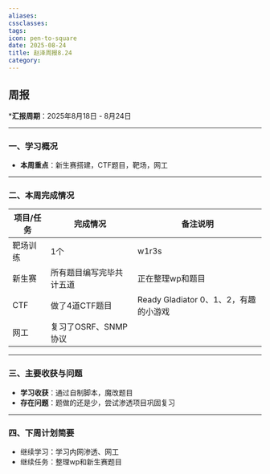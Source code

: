 ```yaml
---
aliases:
cssclasses:
tags:
icon: pen-to-square
date: 2025-08-24
title: 赵泽周报8.24
category:
---
```


## 周报

***汇报周期**：2025年8月18日 - 8月24日

---

### 一、学习概况

- **本周重点**：新生赛搭建，CTF题目，靶场，网工


---

### 二、本周完成情况


| 项目/任务 | 完成情况           | 备注说明                         |
| ----- | -------------- | ---------------------------- |
| 靶场训练  | 1个             | w1r3s                        |
| 新生赛   | 所有题目编写完毕共计五道   | 正在整理wp和题目                    |
| CTF   | 做了4道CTF题目      | Ready Gladiator 0、1、2，有趣的小游戏 |
| 网工    | 复习了OSRF、SNMP协议 |                              |

---

### 三、主要收获与问题

- **学习收获**：通过自制脚本，魔改题目
- **存在问题**：题做的还是少，尝试渗透项目巩固复习

---

### 四、下周计划简要

- 继续学习：学习内网渗透、网工
- 继续任务：整理wp和新生赛题目                                                                                                                                                                                                                                                                                                                                                                                                                                                                                         